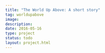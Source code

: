 ```yaml
---
title: "The World Up Above: A short story"
tag: worldupabove
image: 
description: 
date: 2016-05-16
type: project
status: todo
layout: project.html
---
```



